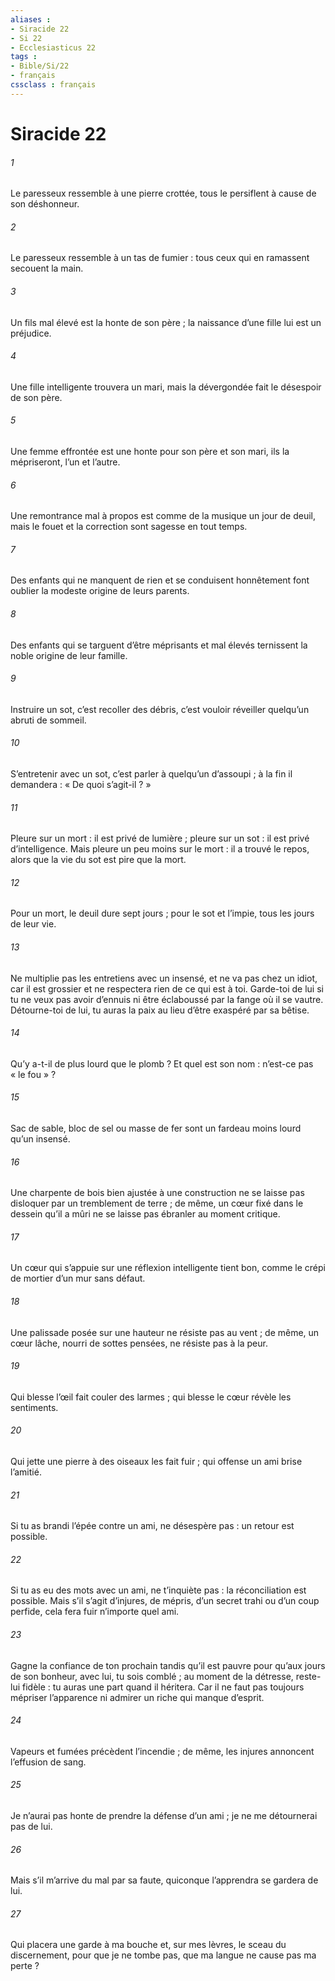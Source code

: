 ```yaml
---
aliases : 
- Siracide 22
- Si 22
- Ecclesiasticus 22
tags : 
- Bible/Si/22
- français
cssclass : français
---
```


# Siracide 22

###### 1
Le paresseux ressemble à une pierre crottée,
tous le persiflent à cause de son déshonneur.
###### 2
Le paresseux ressemble à un tas de fumier :
tous ceux qui en ramassent secouent la main.
###### 3
Un fils mal élevé est la honte de son père ;
la naissance d’une fille lui est un préjudice.
###### 4
Une fille intelligente trouvera un mari,
mais la dévergondée fait le désespoir de son père.
###### 5
Une femme effrontée est une honte pour son père et son mari,
ils la mépriseront, l’un et l’autre.
###### 6
Une remontrance mal à propos
est comme de la musique un jour de deuil,
mais le fouet et la correction sont sagesse en tout temps.
###### 7
Des enfants qui ne manquent de rien et se conduisent honnêtement
font oublier la modeste origine de leurs parents.
###### 8
Des enfants qui se targuent d’être méprisants et mal élevés
ternissent la noble origine de leur famille.
###### 9
Instruire un sot, c’est recoller des débris,
c’est vouloir réveiller quelqu’un abruti de sommeil.
###### 10
S’entretenir avec un sot, c’est parler à quelqu’un d’assoupi ;
à la fin il demandera : « De quoi s’agit-il ? »
###### 11
Pleure sur un mort : il est privé de lumière ;
pleure sur un sot : il est privé d’intelligence.
Mais pleure un peu moins sur le mort : il a trouvé le repos,
alors que la vie du sot est pire que la mort.
###### 12
Pour un mort, le deuil dure sept jours ;
pour le sot et l’impie, tous les jours de leur vie.
###### 13
Ne multiplie pas les entretiens avec un insensé,
et ne va pas chez un idiot,
car il est grossier et ne respectera rien de ce qui est à toi.
Garde-toi de lui si tu ne veux pas avoir d’ennuis
ni être éclaboussé par la fange où il se vautre.
Détourne-toi de lui, tu auras la paix
au lieu d’être exaspéré par sa bêtise.
###### 14
Qu’y a-t-il de plus lourd que le plomb ?
Et quel est son nom : n’est-ce pas « le fou » ?
###### 15
Sac de sable, bloc de sel ou masse de fer
sont un fardeau moins lourd qu’un insensé.
###### 16
Une charpente de bois bien ajustée à une construction
ne se laisse pas disloquer par un tremblement de terre ;
de même, un cœur fixé dans le dessein qu’il a mûri
ne se laisse pas ébranler au moment critique.
###### 17
Un cœur qui s’appuie sur une réflexion intelligente tient bon,
comme le crépi de mortier d’un mur sans défaut.
###### 18
Une palissade posée sur une hauteur
ne résiste pas au vent ;
de même, un cœur lâche, nourri de sottes pensées,
ne résiste pas à la peur.
###### 19
Qui blesse l’œil fait couler des larmes ;
qui blesse le cœur révèle les sentiments.
###### 20
Qui jette une pierre à des oiseaux les fait fuir ;
qui offense un ami brise l’amitié.
###### 21
Si tu as brandi l’épée contre un ami,
ne désespère pas : un retour est possible.
###### 22
Si tu as eu des mots avec un ami,
ne t’inquiète pas : la réconciliation est possible.
Mais s’il s’agit d’injures, de mépris,
d’un secret trahi ou d’un coup perfide,
cela fera fuir n’importe quel ami.
###### 23
Gagne la confiance de ton prochain tandis qu’il est pauvre
pour qu’aux jours de son bonheur, avec lui, tu sois comblé ;
au moment de la détresse, reste-lui fidèle :
tu auras une part quand il héritera.
Car il ne faut pas toujours mépriser l’apparence
ni admirer un riche qui manque d’esprit.
###### 24
Vapeurs et fumées précèdent l’incendie ;
de même, les injures annoncent l’effusion de sang.
###### 25
Je n’aurai pas honte de prendre la défense d’un ami ;
je ne me détournerai pas de lui.
###### 26
Mais s’il m’arrive du mal par sa faute,
quiconque l’apprendra se gardera de lui.
###### 27
Qui placera une garde à ma bouche
et, sur mes lèvres, le sceau du discernement,
pour que je ne tombe pas,
que ma langue ne cause pas ma perte ?
